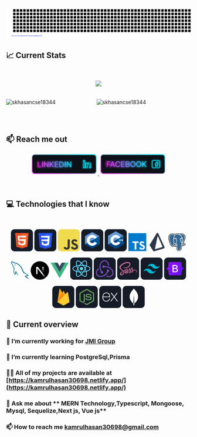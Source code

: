 [![Linkedin](https://raw.githubusercontent.com/skhasancse18344/skhasancse18344/master/gitartwork.svg)](https://www.linkedin.com/in/kamrul-hasan30)

<!-- ![MasterHead](https://jayamwebsolutions.com/img/website.gif) -->

## :chart_with_upwards_trend: Current Stats

<br />
<p align="center">
  <img width="60%" src="https://github-readme-streak-stats.herokuapp.com?user=skhasancse18344&theme=react&hide_border=true&background=0D1117&stroke=0D1117&fire=FF1CF7&sideLabels=00F0FF&currStreakNum=FF1CF7&ring=FF1CF7&currStreakLabel=FF1CF7&sideNums=00F0FF" />
</p>
<br />
<div style="display: flex;  align-items:center; gap: 20px; flex-wrap: wrap;">
  <img width="45%" height="100%" src="https://github-readme-stats.vercel.app/api/top-langs?username=skhasancse18344&show_icons=true&locale=en&layout=compact" alt="skhasancse18344" />
  <img width="45%" height="100%"  src="https://github-readme-stats.vercel.app/api?username=skhasancse18344&show_icons=true&locale=en" alt="skhasancse18344" />
</div>

<br /><br />

## :mailbox: Reach me out

<p align="center">
  <a href="https://www.linkedin.com/in/kamrul-hasan30/" target="_blank">
    <img height="60" src="https://github.com/skhasancse18344/skhasancse18344/blob/main/images/icons/Linkedin.png" alt="LinkedIn"/>
  </a>
  <a href="https://www.facebook.com/frow.zy.7/" target="_blank">
    <img height="60" src="https://github.com/skhasancse18344/skhasancse18344/blob/main/images/icons/Facebook.png" alt="Facebook"/>
  </a>
  <!-- Add more icons as needed below -->
</p>

<br />

## :computer: Technologies that I know

<br>
<p align="center">
  <img src="https://github.com/skhasancse18344/skhasancse18344/blob/main/images/icons/HTML.png"/>
  <img src="https://github.com/skhasancse18344/skhasancse18344/blob/main/images/icons/css.png"/>
  <img src="https://github.com/skhasancse18344/skhasancse18344/blob/main/images/icons/JavaScript.png"/>
  <img src="https://github.com/skhasancse18344/skhasancse18344/blob/main/images/icons/c.png"/>
  <img src="https://github.com/skhasancse18344/skhasancse18344/blob/main/images/icons/cpp.png"/>
  <img src="https://raw.githubusercontent.com/devicons/devicon/master/icons/typescript/typescript-original.svg" alt="typescript" width="50" height="50"/>
  <img src="https://raw.githubusercontent.com/devicons/devicon/master/icons/prisma/prisma-original.svg" alt="prisma" width="50" height="50"/>
  <img src="https://raw.githubusercontent.com/devicons/devicon/master/icons/postgresql/postgresql-original.svg" alt="postgresql" width="50" height="50"/>
</p>

<p align="center">
  <img src="https://raw.githubusercontent.com/devicons/devicon/master/icons/mysql/mysql-original.svg" alt="sql" width="50" height="50"/>
  <img src="https://raw.githubusercontent.com/devicons/devicon/master/icons/nextjs/nextjs-original.svg" alt="nextjs" width="50" height="50"/>
  <img src="https://raw.githubusercontent.com/devicons/devicon/master/icons/vuejs/vuejs-original.svg" alt="vuejs" width="50" height="50"/>
  <img src="https://github.com/skhasancse18344/skhasancse18344/blob/main/images/icons/react.png"/>
  <img src="https://github.com/skhasancse18344/skhasancse18344/blob/main/images/icons/redux.png"/>
  <img src="https://github.com/skhasancse18344/skhasancse18344/blob/main/images/icons/sass.png"/>
  <img src="https://github.com/skhasancse18344/skhasancse18344/blob/main/images/icons/tailwind.png"/>
  <img src="https://github.com/skhasancse18344/skhasancse18344/blob/main/images/icons/Bootsrap.png"/>
</p>

<p align="center">
  <img src="https://github.com/skhasancse18344/skhasancse18344/blob/main/images/icons/firebase.png"/>
  <img src="https://github.com/skhasancse18344/skhasancse18344/blob/main/images/icons/node.png"/>
  <img src="https://github.com/skhasancse18344/skhasancse18344/blob/main/images/icons/express.png"/>
  <img src="https://github.com/skhasancse18344/skhasancse18344/blob/main/images/icons/mongo.png"/>
</p>

## :eyes: Current overview

### 🔭 I’m currently working for [JMI Group](https://www.jmigroup-bd.com/)

### 🌱 I’m currently learning **PostgreSql,Prisma**

### 👨‍💻 All of my projects are available at [https://kamrulhasan30698.netlify.app/](https://kamrulhasan30698.netlify.app/)

### 💬 Ask me about ** MERN Technology,Typescript, Mongoose, Mysql, Sequelize,Next js, Vue js**

### 📫 How to reach me **kamrulhasan30698@gmail.com**

<!-- <p><img align="left" src="https://github-readme-stats.vercel.app/api/top-langs?username=skhasancse18344&show_icons=true&locale=en&layout=compact" alt="skhasancse18344" /></p>

<p>&nbsp;<img align="center" src="https://github-readme-stats.vercel.app/api?username=skhasancse18344&show_icons=true&locale=en" alt="skhasancse18344" /></p>

<p><img align="center" src="https://github-readme-streak-stats.herokuapp.com/?user=skhasancse18344&" alt="skhasancse18344" /></p> -->
